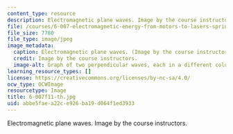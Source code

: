 ```yaml
---
content_type: resource
description: Electromagnetic plane waves. Image by the course instructors.
file: /courses/6-007-electromagnetic-energy-from-motors-to-lasers-spring-2011/abbe5faea22ce926ba19d064f1ed3933_6-007f11-th.jpg
file_size: 7780
file_type: image/jpeg
image_metadata:
  caption: Electromagnetic plane waves. (Image by the course instructors.)
  credit: Image by the course instructors.
  image-alt: Graph of two perpendicular waves, each in a different color.
learning_resource_types: []
license: https://creativecommons.org/licenses/by-nc-sa/4.0/
ocw_type: OCWImage
resourcetype: Image
title: 6-007f11-th.jpg
uid: abbe5fae-a22c-e926-ba19-d064f1ed3933
---
```

Electromagnetic plane waves. Image by the course instructors.